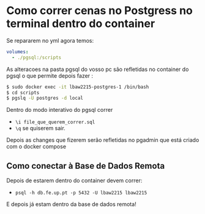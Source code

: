 # Como correr cenas no Postgress no terminal dentro do container

Se repararem no yml agora temos:
```yaml
volumes: 
  - ./pgsql:/scripts
``` 

As alteracoes na pasta pgsql do vosso pc são refletidas no container do pgsql o que permite depois fazer :

```sh
$ sudo docker exec -it lbaw2215-postgres-1 /bin/bash
$ cd scripts
$ pgslq -U postgres -d local
```

Dentro do modo interativo do pgsql correr
- `\i file_que_querem_correr.sql`
- `\q` se quiserem sair.


Depois as changes que fizerem serão refletidas no pgadmin  que está criado com o docker compose

## Como conectar à Base de Dados Remota


Depois de estarem dentro do container devem correr:

- `psql -h db.fe.up.pt -p 5432 -U lbaw2215 lbaw2215`
 
E depois já estam dentro da base de dados remota!

